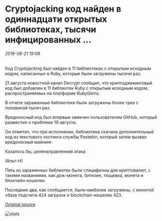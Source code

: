 # Cryptojacking код найден в одиннадцати открытых библиотеках, тысячи инфицированных ...

###### 2019-08-21 19:08

Код Cryptojacking был найден в 11 библиотеках с открытым исходным кодом, написанных в Ruby, которые были загружены тысячи раз.

21 августа новостной канал Decrypt сообщил, что криптоджекинговый код был добавлен в 11 библиотек Ruby с открытым исходным кодом, распространяемых на платформе RubyGems.

В отчете зараженные библиотеки были загружены более трех с половиной тысяч раз.

Вредоносный код был впервые замечен пользователем GitHub, который разместил о проблеме 19 августа.

Он отметил, что при исполнении, библиотека скачала дополнительный код из текстового хостинга службы Pastebin, который затем вызвал вредоносный майнинг.

Казалось бы, целенаправленная атака

(Альт-Н)

Пять из зараженных библиотек были специфичны для криптовалют, с такими названиями, как дож-монета, биткоин, тющевка, монета и блокчейн-кошелек.

Последние два, как сообщается, были наиболее загружены, с монетой »база подсчета 424 загрузок и blockchain-кошелек 423.

[Original source](https://cointelegraph.com/news/cryptojacking-code-found-in-eleven-open-libraries-thousands-infected)

![stats](https://c.statcounter.com/11760860/0/a89fa40b/1/ "stats")